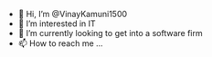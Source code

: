 - 👋 Hi, I’m @VinayKamuni1500
- 👀 I’m interested in IT
- 🌱 I’m currently looking to get into a software firm
- 📫 How to reach me ...

<!---
VinayKamuni1500/VinayKamuni1500 is a ✨ special ✨ repository because its `README.md` (this file) appears on your GitHub profile.
My linked in Profile : https://www.linkedin.com/in/vinay-kamuni-249855171
You can click the Preview link to take a look at your changes.
--->
